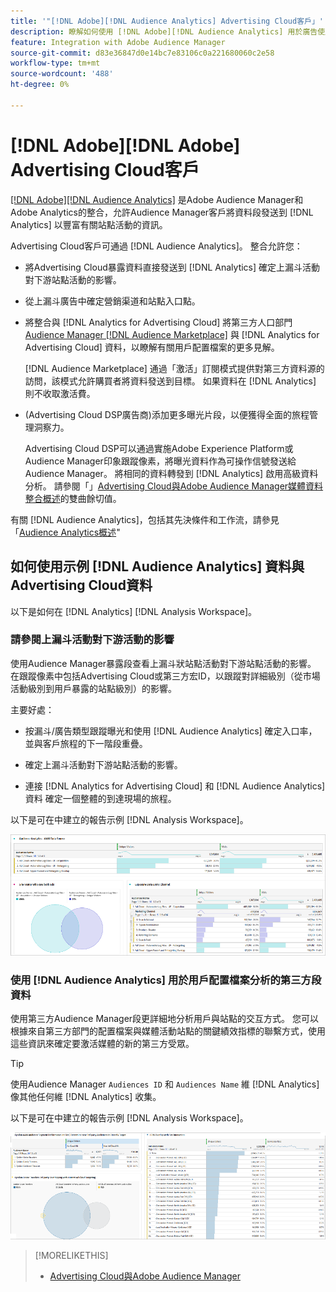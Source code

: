 ```yaml
---
title: '"[!DNL Adobe][!DNL Audience Analytics] Advertising Cloud客戶」'
description: 瞭解如何使用 [!DNL Adobe][!DNL Audience Analytics] 用於廣告使用案例
feature: Integration with Adobe Audience Manager
source-git-commit: d83e36847d0e14bc7e83106c0a221680060c2e58
workflow-type: tm+mt
source-wordcount: '488'
ht-degree: 0%

---
```


# [!DNL Adobe][!DNL Adobe] Advertising Cloud客戶

[[!DNL Adobe][!DNL Audience Analytics]](https://experienceleague.adobe.com/docs/analytics/integration/audience-analytics/mc-audiences-aam.html) 是Adobe Audience Manager和Adobe Analytics的整合，允許Audience Manager客戶將資料段發送到 [!DNL Analytics] 以豐富有關站點活動的資訊。

Advertising Cloud客戶可通過 [!DNL Audience Analytics]。 整合允許您：

* 將Advertising Cloud暴露資料直接發送到 [!DNL Analytics] 確定上漏斗活動對下游站點活動的影響。

* 從上漏斗廣告中確定營銷渠道和站點入口點。

* 將整合與 [!DNL Analytics for Advertising Cloud] 將第三方人口部門 [Audience Manager [!DNL Audience Marketplace]](https://experienceleague.adobe.com/docs/audience-manager/user-guide/features/audience-marketplace/audience-marketplace.html) 與 [!DNL Analytics for Advertising Cloud] 資料，以瞭解有關用戶配置檔案的更多見解。

   [!DNL Audience Marketplace] 通過「激活」訂閱模式提供對第三方資料源的訪問，該模式允許購買者將資料發送到目標。 如果資料在 [!DNL Analytics] 則不收取激活費。

* (Advertising Cloud DSP廣告商)添加更多曝光片段，以便獲得全面的旅程管理洞察力。

   Advertising Cloud DSP可以通過實施Adobe Experience Platform或Audience Manager印象跟蹤像素，將曝光資料作為可操作信號發送給Audience Manager。 將相同的資料轉發到 [!DNL Analytics] 啟用高級資料分析。 請參閱「」[Advertising Cloud與Adobe Audience Manager媒體資料整合概述](/help/integrations/audience-manager/media-data-integration/overview.md)的雙曲餘切值。

有關 [!DNL Audience Analytics]，包括其先決條件和工作流，請參見「[Audience Analytics概述](https://experienceleague.adobe.com/docs/analytics/integration/audience-analytics/mc-audiences-aam.html)&quot;

## 如何使用示例 [!DNL Audience Analytics] 資料與Advertising Cloud資料

以下是如何在 [!DNL Analytics] [!DNL Analysis Workspace]。

### 請參閱上漏斗活動對下游活動的影響

使用Audience Manager暴露段查看上漏斗狀站點活動對下游站點活動的影響。 在跟蹤像素中包括Advertising Cloud或第三方宏ID，以跟蹤對詳細級別（從市場活動級別到用戶暴露的站點級別）的影響。

主要好處：

* 按漏斗/廣告類型跟蹤曝光和使用 [!DNL Audience Analytics] 確定入口率，並與客戶旅程的下一階段重疊。

* 確定上漏斗活動對下游站點活動的影響。

* 連接 [!DNL Analytics for Advertising Cloud]<!-- which doesn't include the last exposure event --> 和 [!DNL Audience Analytics] 資料 <!-- (which includes the user's last exposure event) --> 確定一個整體的到達現場的旅程。

以下是可在中建立的報告示例 [!DNL Analysis Workspace]。

![請參閱上漏斗活動對下游站點活動的影響](/help/integrations/assets/audience-analytics-upper-funnel-exposure.png)

### 使用 [!DNL Audience Analytics] 用於用戶配置檔案分析的第三方段資料

使用第三方Audience Manager段更詳細地分析用戶與站點的交互方式。 您可以根據來自第三方部門的配置檔案與媒體活動站點的關鍵績效指標的聯繫方式，使用這些資訊來確定要激活媒體的新的第三方受眾。

>[!TIP]
> 使用Audience Manager `Audiences ID` 和 `Audiences Name` 維 [!DNL Analytics]像其他任何維 [!DNL Analytics] 收集。

以下是可在中建立的報告示例 [!DNL Analysis Workspace]。

![使用第三方段豐富用戶配置檔案分析](/help/integrations/assets/audience-analytics-third-party-report.png)

>[!MORELIKETHIS]
>
>* [Advertising Cloud與Adobe Audience Manager](/help/integrations/audience-manager/overview.md)

